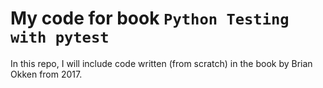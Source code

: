 # My code for book `Python Testing with pytest`

In this repo, I will include code written (from scratch) in the book by Brian Okken from 2017.
